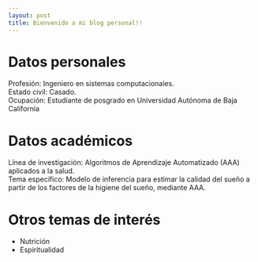 ```yaml
---
layout: post
title: Bienvenido a mi blog personal!!
---
```



# Datos personales

Profesión: Ingeniero en sistemas computacionales.<br />
Estado civil: Casado.<br />
Ocupación: Estudiante de posgrado en Universidad Autónoma de Baja California

# Datos académicos
Línea de investigación: Algoritmos de Aprendizaje Automatizado (AAA) aplicados a la salud.     
Tema específico: Modelo de inferencia para estimar la calidad del sueño a partir de los factores de la higiene del sueño, mediante AAA.

# Otros temas de interés
* Nutrición
* Espiritualidad
